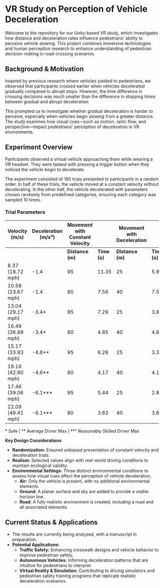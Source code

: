 # **VR Study on Perception of Vehicle Deceleration**

Welcome to the repository for our Unity-based VR study, which investigates how distance and deceleration rates influence pedestrians' ability to perceive vehicle slowing. This project combines immersive technologies and human perception research to enhance understanding of pedestrian decision-making in road-crossing scenarios.

## Background & Motivation
Inspired by previous research where vehicles yielded to pedestrians, we observed that participants crossed earlier when vehicles decelerated gradually compared to abrupt stops. However, the time difference in crossing decisions was much smaller than the difference in stopping times between gradual and abrupt deceleration.

This prompted us to investigate whether gradual deceleration is harder to perceive, especially when vehicles begin slowing from a greater distance. The study examines how visual cues—such as motion, optic flow, and perspective—impact pedestrians' perception of deceleration in VR environments.

## Experiment Overview
Participants observed a virtual vehicle approaching them while wearing a VR headset. They were tasked with pressing a trigger button when they noticed the vehicle begin to decelerate.

The experiment consisted of 160 trials presented to participants in a random order. In half of these trials, the vehicle moved at a constant velocity without decelerating. In the other half, the vehicle decelerated with parameters chosen randomly from predefined categories, ensuring each category was sampled 10 times.

### Trial Parameters

| **Velocity (m/s)**    | **Deceleration (m/s²)** | **Movement with Constant Velocity** |                   | **Movement with Deceleration** |                   | **Total**         |                   |
|------------------------|--------------------------|-----------------------|-------------------|------------------|-------------------|-------------------|-------------------|
|                        |                          | **Distance (m)**      | **Time (s)**      | **Distance (m)** | **Time (s)**      | **Distance (m)**  | **Time (s)**      |
| 8.37 (18.72 mph)      | -1.4                   | 95                 | 11.35              | 25               | 5.98              | 120             | 17.33              |
| 10.58 (23.67 mph)      | -1.4                   | 80                 | 7.56              | 40               | 7.56              | 120             | 15.12              |
| 13.04 (29.17 mph)      | -3.4*                   | 95                 | 7.29              | 25               | 3.83              | 120             | 11.12              |
| 16.49 (36.89 mph)      | -3.4*                   | 80                 | 4.85              | 40               | 4.85              | 120             | 9.70              |
| 15.17 (33.93 mph)      | -4.6**                  | 95                 | 6.26              | 25               | 3.30              | 120             | 9.56              |
| 19.18 (42.90 mph)      | -4.6**                  | 80                 | 4.17              | 40               | 4.17              | 120             | 8.34              |
| 17.46 (39.06 mph)      | -6.1***                 | 95                 | 5.44              | 25               | 2.86              | 120             | 8.30              |
| 22.09 (49.41 mph)      | -6.1***                 | 80                 | 3.62              | 40               | 3.62              | 120             | 7.24              |

\* Safe | \** Average Driver Max | \*** Reasonably Skilled Driver Max

**Key Design Considerations**
* **Randomization:** Ensured unbiased presentation of constant velocity and deceleration trials.
* **Realism:** Selected values align with real-world driving conditions to maintain ecological validity.
* **Environmental Settings:** Three distinct environmental conditions to assess how visual cues affect the perception of vehicle deceleration.    
    * **Air:** Only the vehicle is present, with no additional environmental elements.
    * **Ground:** A planar surface and sky are added to provide a visible horizon line.
    * **Road:** A fully realistic environment is created, including a road and all associated elements.

## Current Status & Applications
* The results are currently being analyzed, with a manuscript in preparation.
* **Potential Applications:**
    * **Traffic Safety:** Enhancing crosswalk designs and vehicle behavior to improve pedestrian safety.
    * **Autonomous Vehicles:** Informing deceleration patterns that are intuitive for pedestrians to interpret.
    * **Virtual Reality & Simulation:** Contributing to driving simulators and pedestrian safety training programs that replicate realistic deceleration scenarios.
